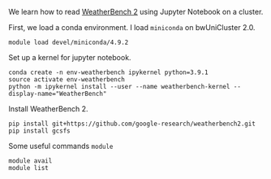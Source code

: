 We learn how to read [WeatherBench 2](https://doi.org/10.48550/arXiv.2308.15560) using Jupyter Notebook on a cluster.

First, we load a conda environment. I load `miniconda` on bwUniCluster 2.0. 

    module load devel/miniconda/4.9.2

Set up a kernel for jupyter notebook. 

    conda create -n env-weatherbench ipykernel python=3.9.1
    source activate env-weatherbench
    python -m ipykernel install --user --name weatherbench-kernel --display-name="WeatherBench"

Install WeatherBench 2.

    pip install git+https://github.com/google-research/weatherbench2.git
    pip install gcsfs

Some useful commands `module`

    module avail
    module list
